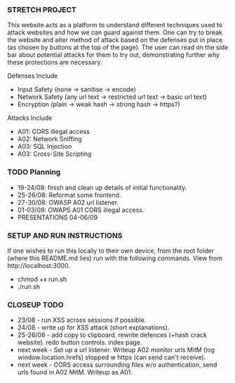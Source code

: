 ### STRETCH PROJECT
This website acts as a platform to understand different techniques used to attack websites and how we can guard against them. One can try to break the website and alter method of attack based on the defenses put in place (as chosen by buttons at the top of the page). The user can read on the side bar about potential attacks for them to try out, demonstrating further why these protections are necessary. 

Defenses Include
- Input Safety (none -> sanitise -> encode)
- Network Safety (any url text -> restricted url text -> basic url text)
- Encryption (plain -> weak hash -> strong hash -> https?)

Attacks Include
- A01: CORS illegal access
- A02: Network Sniffing
- A03: SQL Injection
- A03: Cross-Site Scripting

### TODO Planning
- 19-24/08: finish and clean up details of initial functionality.
- 25-26/08: Reformat some frontend.
- 27-30/08: OWASP A02 url listener.
- 01-03/09: OWAPS A01 CORS illegal access.
- PRESENTATIONS 04-06/09

### SETUP AND RUN INSTRUCTIONS
If one wishes to run this locally to their own device, from the root folder (where this README.md lies) run with the following commands. View from http://localhost:3000.
- chmod +x run.sh
- ./run.sh

### CLOSEUP TODO
- 23/08 - run XSS across sessions if possible.
- 24/08 - write up for XSS attack (short explanations).
- 25-26/08 - add copy to clipboard. rewrite defences (+hash crack website). redo button controls. index page.
- next week - Set up a url listener. Writeup A02 monitor urls MitM (log window.location.hrefs) stopped w https (can send can't receive).
- next week - CORS access surrounding files w/o authentication, send urls found in A02 MitM. Writeup as A01.
